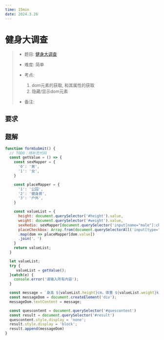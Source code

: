 ```yaml
---
time: 15min
date: 2024.3.26
---
```


# 健身大调查

> - 题目: [健身大调查](https://www.lanqiao.cn/problems/7325/learning/?subject_code=4&group_code=1&match_num=13&match_flow=1&origin=cup)
>
> - 难度: 简单
> - 考点: 
> 	1. dom元素的获取, 和其属性的获取
> 	1. 隐藏/显示dom元素
> - 备注:

## 要求



## 题解

```js
function formSubmit() {
  // TODO：待补充代码
  const getValue = () => {
    const sexMapper = {
      '0': '男',
      '1': '女',
    }

    const placeMapper = {
      '1': '公园',
      '2': '健身房',
      '3': '户外',
    }

    const valueList = {
      height: document.querySelector('#height').value,
      weight: document.querySelector('#weight').value,
      sexRedio: sexMapper[document.querySelector('input[name="male"]:checked').value],
      placeCheckbox: Array.from(document.querySelectorAll('input[type="checkbox"][name="place"]:checked'))
      .map(dom => placeMapper[dom.value])
      .join('、')
    }
    return valueList;
  }

  let valueList;
  try {
     valueList = getValue();
  }catch(e) {
    console.error('请输入所有内容');
  }

  const message = `身高 ${valueList.height}cm，体重 ${valueList.weight}kg，性别${valueList.sexRedio}，会在${valueList.placeCheckbox}锻炼。`
  const messageDom = document.createElement('div');
  messageDom.textContent = message;

  const quescontent = document.querySelector('#quescontent')
  const result = document.querySelector('#result')
  quescontent.style.display = 'none';
  result.style.display = 'block';
  result.append(messageDom)
}

```